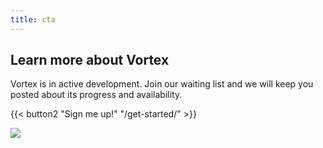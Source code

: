 ```yaml
---
title: cta
---
```

## Learn more about Vortex

Vortex is in active development. Join our waiting list and we will keep you posted about its progress and availability.

{{< button2 "Sign me up!" "/get-started/" >}}

![](/uploads/illustrations/cuate/server.svg)
